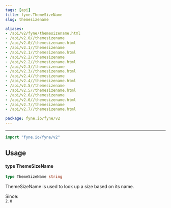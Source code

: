 ```yaml
---
tags: [api]
title: fyne.ThemeSizeName
slug: themesizename

aliases:
- /api/v2/fyne/themesizename.html
- /api/v2.0//themesizename
- /api/v2.0//themesizename.html
- /api/v2.1//themesizename
- /api/v2.1//themesizename.html
- /api/v2.2//themesizename
- /api/v2.2//themesizename.html
- /api/v2.3//themesizename
- /api/v2.3//themesizename.html
- /api/v2.4//themesizename
- /api/v2.4//themesizename.html
- /api/v2.5//themesizename
- /api/v2.5//themesizename.html
- /api/v2.6//themesizename
- /api/v2.6//themesizename.html
- /api/v2.7//themesizename
- /api/v2.7//themesizename.html

package: fyne.io/fyne/v2
---
```



---
```go
import "fyne.io/fyne/v2"
```

## Usage

#### type ThemeSizeName

```go
type ThemeSizeName string
```

ThemeSizeName is used to look up a size based on its name.


<div class="since">Since: <code>
2.0</code></div>
